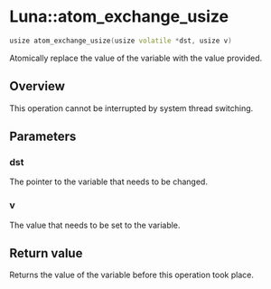 # Luna::atom_exchange_usize

```c++
usize atom_exchange_usize(usize volatile *dst, usize v)
```

Atomically replace the value of the variable with the value provided. 

## Overview
This operation cannot be interrupted by system thread switching. 

## Parameters
### dst
The pointer to the variable that needs to be changed. 

### v
The value that needs to be set to the variable. 

## Return value
Returns the value of the variable before this operation took place. 

